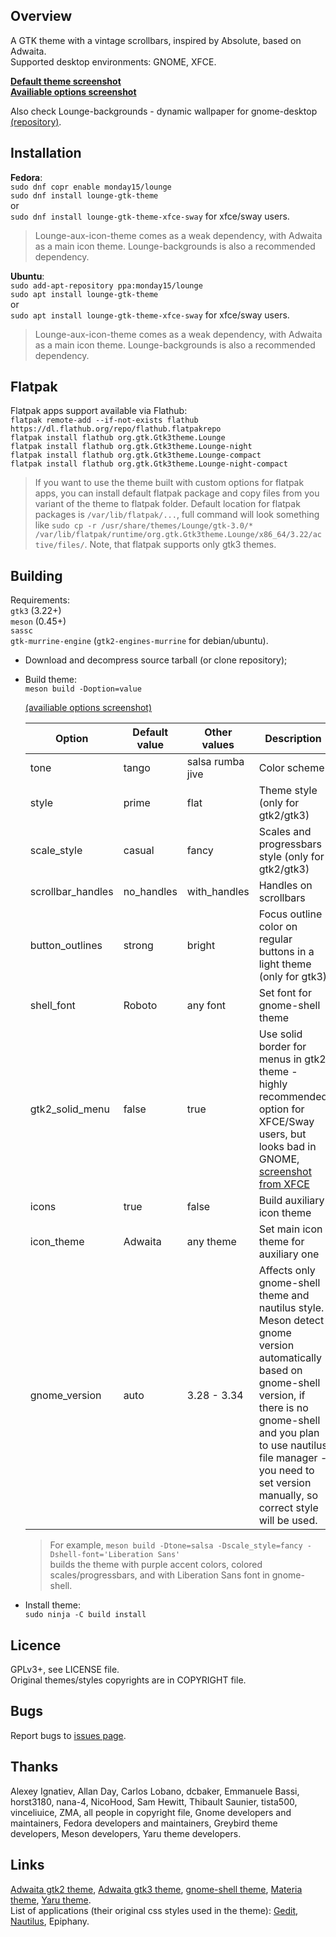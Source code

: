 ## Overview
A GTK theme with a vintage scrollbars, inspired by Absolute, based on Adwaita.  
Supported desktop environments: GNOME, XFCE.  

[**Default theme screenshot**](https://user-images.githubusercontent.com/42862490/64915766-e0395300-d766-11e9-8a0b-1a9b93cc6d3d.png)  
[**Availiable options screenshot**](https://user-images.githubusercontent.com/42862490/64915767-e0395300-d766-11e9-9ced-6516835ed114.png)

Also check Lounge-backgrounds - dynamic wallpaper for gnome-desktop [(repository)](https://github.com/monday15/lounge-backgrounds).
 
## Installation
**Fedora**:  
`sudo dnf copr enable monday15/lounge`  
`sudo dnf install lounge-gtk-theme`  
or  
`sudo dnf install lounge-gtk-theme-xfce-sway` for xfce/sway users.

> Lounge-aux-icon-theme comes as a weak dependency, with Adwaita as a main icon theme. Lounge-backgrounds is also a recommended dependency.


**Ubuntu**:  
`sudo add-apt-repository ppa:monday15/lounge`  
`sudo apt install lounge-gtk-theme`  
or  
`sudo apt install lounge-gtk-theme-xfce-sway` for xfce/sway users.

> Lounge-aux-icon-theme comes as a weak dependency, with Adwaita as a main icon theme. Lounge-backgrounds is also a recommended dependency.

## Flatpak
Flatpak apps support available via Flathub:  
`flatpak remote-add --if-not-exists flathub https://dl.flathub.org/repo/flathub.flatpakrepo`  
`flatpak install flathub org.gtk.Gtk3theme.Lounge`  
`flatpak install flathub org.gtk.Gtk3theme.Lounge-night`  
`flatpak install flathub org.gtk.Gtk3theme.Lounge-compact`  
`flatpak install flathub org.gtk.Gtk3theme.Lounge-night-compact`  

> If you want to use the theme built with custom options for flatpak apps, you can install default flatpak package and copy files from you variant of the theme to flatpak folder. Default location for flatpak packages is `/var/lib/flatpak/...`, full command will look something like `sudo cp -r /usr/share/themes/Lounge/gtk-3.0/* /var/lib/flatpak/runtime/org.gtk.Gtk3theme.Lounge/x86_64/3.22/active/files/`. Note, that flatpak supports only gtk3 themes.

## Building
Requirements:  
`gtk3` (3.22+)   
`meson` (0.45+)  
`sassc`  
`gtk-murrine-engine` (`gtk2-engines-murrine` for debian/ubuntu).

- Download and decompress source tarball (or clone repository);
- Build theme:  
`meson build -Doption=value`

  [(availiable options screenshot)](https://user-images.githubusercontent.com/42862490/64915767-e0395300-d766-11e9-9ced-6516835ed114.png)

  Option | Default value | Other values | Description 
  --- | --- | --- | ---
  tone | tango | salsa rumba jive | Color scheme
  style | prime | flat | Theme style (only for gtk2/gtk3)
  scale_style | casual | fancy | Scales and progressbars style (only for gtk2/gtk3)
  scrollbar_handles | no_handles | with_handles | Handles on scrollbars 
  button_outlines | strong | bright | Focus outline color on regular buttons in a light theme (only for gtk3)
  shell_font | Roboto | any font | Set font for gnome-shell theme
  gtk2_solid_menu | false | true | Use solid border for menus in gtk2 theme - highly recommended option for XFCE/Sway users, but looks bad in GNOME, [screenshot from XFCE](https://user-images.githubusercontent.com/42862490/54489243-230b9280-48cc-11e9-9191-7912a4ef328f.png)
  icons | true | false | Build auxiliary icon theme
  icon_theme | Adwaita | any theme | Set main icon theme for auxiliary one
  gnome_version | auto | 3.28 - 3.34 | Affects only gnome-shell theme and nautilus style. Meson detect gnome version automatically based on gnome-shell version, if there is no gnome-shell and you plan to use nautilus file manager - you need to set version manually, so correct style will be used.

  > For example, `meson build -Dtone=salsa -Dscale_style=fancy -Dshell-font='Liberation Sans'`  
  builds the theme with purple accent colors, colored scales/progressbars, and with Liberation Sans font in gnome-shell.

- Install theme:  
`sudo ninja -C build install`

## Licence
GPLv3+, see LICENSE file.  
Original themes/styles copyrights are in COPYRIGHT file.

## Bugs
Report bugs to [issues page](https://github.com/monday15/lounge-gtk-theme/issues).

## Thanks
Alexey Ignatiev, Allan Day, Carlos Lobano, dcbaker, Emmanuele Bassi, horst3180, nana-4, NicoHood, Sam Hewitt, Thibault Saunier, tista500, vinceliuice, ZMA, all people in copyright file, Gnome developers and maintainers, Fedora developers and maintainers, Greybird theme developers, Meson developers, Yaru theme developers.

## Links
[Adwaita gtk2 theme](https://gitlab.gnome.org/GNOME/gnome-themes-extra), [Adwaita gtk3 theme](https://gitlab.gnome.org/GNOME/gtk), [gnome-shell theme](https://gitlab.gnome.org/GNOME/gnome-shell), [Materia theme](https://github.com/nana-4/materia-theme), [Yaru theme](https://github.com/ubuntu/yaru).  
List of applications (their original css styles used in the theme): [Gedit](https://gitlab.gnome.org/GNOME/gedit), [Nautilus](https://gitlab.gnome.org/GNOME/nautilus), Epiphany.
